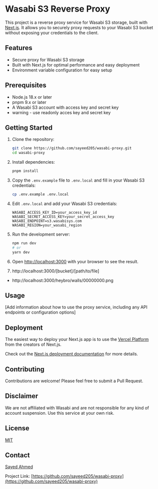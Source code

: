 # Wasabi S3 Reverse Proxy

This project is a reverse proxy service for Wasabi S3 storage, built with [Next.js](https://nextjs.org). It allows you to securely proxy requests to your Wasabi S3 bucket without exposing your credentials to the client.

## Features

-   Secure proxy for Wasabi S3 storage
-   Built with Next.js for optimal performance and easy deployment
-   Environment variable configuration for easy setup

## Prerequisites

-   Node.js 18.x or later
-   pnpm 9.x or later
-   A Wasabi S3 account with access key and secret key
-   warning - use readonly acces key and secret key

## Getting Started

1. Clone the repository:

    ```bash
    git clone https://github.com/sayeed205/wasabi-proxy.git
    cd wasabi-proxy
    ```

2. Install dependencies:

    ```bash
    pnpm install
    ```

3. Copy the `.env.example` file to `.env.local` and fill in your Wasabi S3 credentials:

    ```bash
    cp .env.example .env.local
    ```

4. Edit `.env.local` and add your Wasabi S3 credentials:

    ```env
    WASABI_ACCESS_KEY_ID=your_access_key_id
    WASABI_SECRET_ACCESS_KEY=your_secret_access_key
    WASABI_ENDPOINT=s3.wasabisys.com
    WASABI_REGION=your_wasabi_region
    ```

5. Run the development server:

    ```bash
    npm run dev
    # or
    yarn dev
    ```

6. Open [http://localhost:3000](http://localhost:3000) with your browser to see the result.
7. http://localhost:3000/[bucket]/[path/to/file]

-   http://localhost:3000/heybro/walls/00000000.png

## Usage

[Add information about how to use the proxy service, including any API endpoints or configuration options]

## Deployment

The easiest way to deploy your Next.js app is to use the [Vercel Platform](https://vercel.com/new?utm_medium=default-template&filter=next.js&utm_source=create-next-app&utm_campaign=create-next-app-readme) from the creators of Next.js.

Check out the [Next.js deployment documentation](https://nextjs.org/docs/app/building-your-application/deploying) for more details.

## Contributing

Contributions are welcome! Please feel free to submit a Pull Request.

## Disclaimer

We are not affiliated with Wasabi and are not responsible for any kind of account suspension. Use this service at your own risk.

## License

[MIT](./LICENSE)

## Contact

[Sayed Ahmed](https://github.com/sayeed205)

Project Link: [https://github.com/sayeed205/wasabi-proxy](https://github.com/sayeed205/wasabi-proxy)
